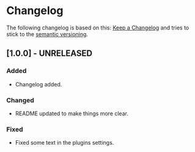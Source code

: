 # Changelog

The following changelog is based on this: [Keep a Changelog](http://keepachangelog.com/en/1.0.0/) and tries to stick to the [semantic versioning](http://semver.org/spec/v2.0.0.html).

## [1.0.0] - UNRELEASED
### Added
- Changelog added.

### Changed
- README updated to make things more clear.

### Fixed
- Fixed some text in the plugins settings.
